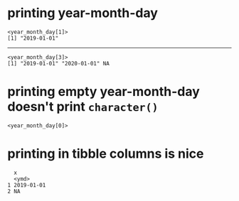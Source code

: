 # printing year-month-day

    <year_month_day[1]>
    [1] "2019-01-01"

---

    <year_month_day[3]>
    [1] "2019-01-01" "2020-01-01" NA          

# printing empty year-month-day doesn't print `character()`

    <year_month_day[0]>

# printing in tibble columns is nice

      x         
      <ymd>     
    1 2019-01-01
    2 NA        

